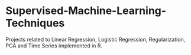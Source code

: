 # Supervised-Machine-Learning-Techniques
Projects related to Linear Regression, Logistic Regression, Regularization, PCA and Time Series implemented in R. 
